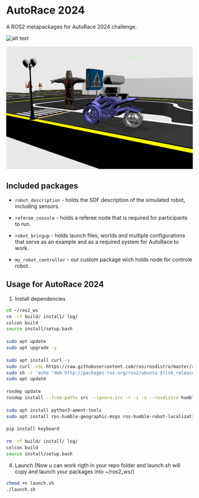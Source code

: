 # AutoRace 2024
A ROS2 metapackages for AutoRace 2024 challenge.

![alt text](demo.gif)

<div align="center">
  <img src="AutoRace.png" width="600"/>
</div>

## Included packages

* `robot_description` - holds the SDF description of the simulated robot, including sensors.

* `referee_console` - holds a referee node that is required for participants to run.

* `robot_bringup` - holds launch files, worlds and multiple configurations that serve as an example and as a required system for AutoRace to work.

* `my_robot_controller` - our custom package wich holds node for controle robot.

## Usage for AutoRace 2024

1. Install dependencies
```bash
cd ~/ros2_ws
rm -rf build/ install/ log/
colcon build
source install/setup.bash

sudo apt update
sudo apt upgrade -y

sudo apt install curl -y
sudo curl -sSL https://raw.githubusercontent.com/ros/rosdistro/master/ros.asc | sudo apt-key add -
sudo sh -c 'echo "deb http://packages.ros.org/ros2/ubuntu $(lsb_release -cs) main" > /etc/apt/sources.list.d/ros2-latest.list'
sudo apt update

rosdep update
rosdep install --from-paths src --ignore-src -r -i -y --rosdistro humble

sudo apt install python3-ament-tools
sudo apt install ros-humble-geographic-msgs ros-humble-robot-localization

pip install keyboard

rm -rf build/ install/ log/
colcon build
source install/setup.bash
```

4. Launch (Now u can work rigth in your repo folder and launch.sh will copy and launch your packages into ~/ros2_ws/)
```bash
chmod +x launch.sh
./launch.sh
```
